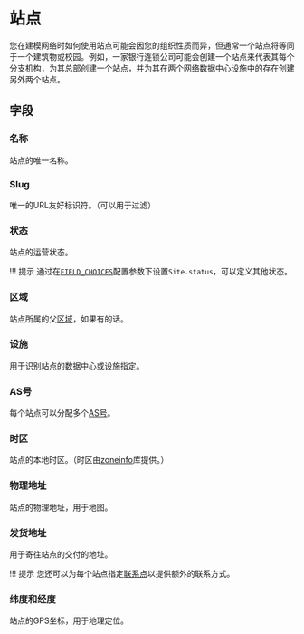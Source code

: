 # 站点

您在建模网络时如何使用站点可能会因您的组织性质而异，但通常一个站点将等同于一个建筑物或校园。例如，一家银行连锁公司可能会创建一个站点来代表其每个分支机构，为其总部创建一个站点，并为其在两个网络数据中心设施中的存在创建另外两个站点。

## 字段

### 名称

站点的唯一名称。

### Slug

唯一的URL友好标识符。（可以用于过滤）

### 状态

站点的运营状态。

!!! 提示
    通过在[`FIELD_CHOICES`](../../configuration/data-validation.md#field_choices)配置参数下设置`Site.status`，可以定义其他状态。

### 区域

站点所属的父[区域](./region.md)，如果有的话。

### 设施

用于识别站点的数据中心或设施指定。

### AS号

每个站点可以分配多个[AS号](../ipam/asn.md)。

### 时区

站点的本地时区。（时区由[zoneinfo](https://docs.python.org/3/library/zoneinfo.html)库提供。）

### 物理地址

站点的物理地址，用于地图。

### 发货地址

用于寄往站点的交付的地址。

!!! 提示
    您还可以为每个站点指定[联系点](../../features/contacts.md)以提供额外的联系方式。

### 纬度和经度

站点的GPS坐标，用于地理定位。